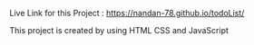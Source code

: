 Live Link for this Project : https://nandan-78.github.io/todoList/

This project is created by using HTML CSS and JavaScript
